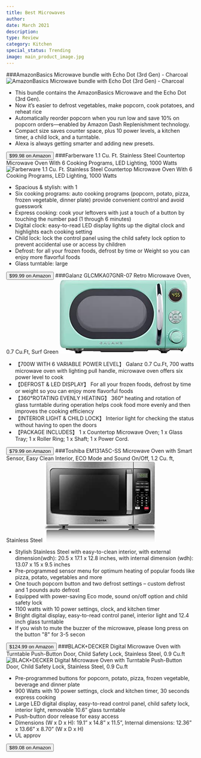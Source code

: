 ```yaml
---
title: Best Microwaves
author: 
date: March 2021
description: 
type: Review
category: Kitchen
special_status: Trending
image: main_product_image.jpg
---
```

###AmazonBasics Microwave bundle with Echo Dot (3rd Gen) - Charcoal
![AmazonBasics Microwave bundle with Echo Dot (3rd Gen) - Charcoal](https://images-na.ssl-images-amazon.com/images/I/61Iq7rhv5tL._AC_SX342_SY445_.jpg)
- This bundle contains the AmazonBasics Microwave and the Echo Dot (3rd Gen).
- Now it’s easier to defrost vegetables, make popcorn, cook potatoes, and reheat rice
- Automatically reorder popcorn when you run low and save 10% on popcorn orders—enabled by Amazon Dash Replenishment technology.
- Compact size saves counter space, plus 10 power levels, a kitchen timer, a child lock, and a turntable.
- Alexa is always getting smarter and adding new presets.

[<button class="button">$99.98 on Amazon</button>](https://www.amazon.com/gp/slredirect/picassoRedirect.html/ref=pa_sp_atf_aps_sr_pg1_1?ie=UTF8&adId=A026607017F0AK3WPAE7R&url=%2FAmazonBasics-Microwave-bundle-Echo-Dot%2Fdp%2FB07VQJ5P3L%2Fref%3Dsr_1_1_sspa%3Fdchild%3D1%26keywords%3Dmicrowave%26qid%3D1614635636%26sr%3D8-1-spons%26psc%3D1&qualifier=1614635636&id=1194390336756862&widgetName=sp_atf)
###Farberware 1.1 Cu. Ft. Stainless Steel Countertop Microwave Oven With 6 Cooking Programs, LED Lighting, 1000 Watts
![Farberware 1.1 Cu. Ft. Stainless Steel Countertop Microwave Oven With 6 Cooking Programs, LED Lighting, 1000 Watts](https://images-na.ssl-images-amazon.com/images/I/81xxOPvz%2B9L.__AC_SY300_SX300_QL70_ML2_.jpg)
- Spacious & stylish: with 1
- Six cooking programs: auto cooking programs (popcorn, potato, pizza, frozen vegetable, dinner plate) provide convenient control and avoid guesswork
- Express cooking: cook your leftovers with just a touch of a button by touching the number pad (1 through 6 minutes)
- Digital clock: easy-to-read LED display lights up the digital clock and highlights each cooking setting
- Child lock: lock the control panel using the child safety lock option to prevent accidental use or access by children
- Defrost: for all your frozen foods, defrost by time or Weight so you can enjoy more flavorful foods
- Glass turntable: large 

[<button class="button">$99.99 on Amazon</button>](https://www.amazon.com/Farberware-FMO11AHTBKB-1000-Watt-Microwave-Stainless/dp/B01EIZSF6I/ref=sr_1_3?dchild=1&keywords=microwave&qid=1614635636&sr=8-3)
###Galanz GLCMKA07GNR-07 Retro Microwave Oven, 0.7 Cu.Ft, Surf Green
![Galanz GLCMKA07GNR-07 Retro Microwave Oven, 0.7 Cu.Ft, Surf Green](./GalanzGLC.jpeg)
- 【700W WITH 6 VARIABLE POWER LEVEL】 Galanz 0.7 Cu.Ft, 700 watts microwave oven with lighting pull handle, microwave oven offers six power level to cook
- 【DEFROST & LED DISPLAY】 For all your frozen foods, defrost by time or weight so you can enjoy more flavorful foods
- 【360°ROTATING EVENLY HEATING】 360° heating and rotation of glass turntable during operation helps cook food more evenly and then improves the cooking efficiency
- 【INTERIOR LIGHT & CHILD LOCK】 Interior light for checking the status without having to open the doors
- 【PACKAGE INCLUDES】 1 x Countertop Microwave Oven; 1 x Glass Tray; 1 x Roller Ring; 1 x Shaft; 1 x Power Cord.

[<button class="button">$79.99 on Amazon</button>](https://www.amazon.com/Galanz-GLCMKA07GNR-07-Retro-Microwave-Cu-Ft/dp/B08H82L31Z/ref=sr_1_4?dchild=1&keywords=microwave&qid=1614635636&sr=8-4)
###Toshiba EM131A5C-SS Microwave Oven with Smart Sensor, Easy Clean Interior, ECO Mode and Sound On/Off, 1.2 Cu. ft, Stainless Steel
![Toshiba EM131A5C-SS Microwave Oven with Smart Sensor, Easy Clean Interior, ECO Mode and Sound On/Off, 1.2 Cu. ft, Stainless Steel](./ToshibaEM.jpeg)
- Stylish Stainless Steel with easy-to-clean interior, with external dimension(wdh): 20.5 x 17.1 x 12.8 inches, with internal dimension (wdh): 13.07 x 15 x 9.5 inches
- Pre-programmed sensor menu for optimum heating of popular foods like pizza, potato, vegetables and more
- One touch popcorn button and two defrost settings – custom defrost and 1 pounds auto defrost
- Equipped with power-saving Eco mode, sound on/off option and child safety lock
- 1100 watts with 10 power settings, clock, and kitchen timer
- Bright digital display, easy-to-read control panel, interior light and 12.4 inch glass turntable
- If you wish to mute the buzzer of the microwave, please long press on the button "8" for 3-5 secon

[<button class="button">$124.99 on Amazon</button>](https://www.amazon.com/Toshiba-EM131A5C-SS-Microwave-Interior-Stainless/dp/B076VB5JFQ/ref=sr_1_5?dchild=1&keywords=microwave&qid=1614635636&sr=8-5)
###BLACK+DECKER Digital Microwave Oven with Turntable Push-Button Door, Child Safety Lock, Stainless Steel, 0.9 Cu.ft
![BLACK+DECKER Digital Microwave Oven with Turntable Push-Button Door, Child Safety Lock, Stainless Steel, 0.9 Cu.ft](https://images-na.ssl-images-amazon.com/images/I/81zxRHWdrQL.__AC_SY445_SX342_QL70_ML2_.jpg)
- Pre-programmed buttons for popcorn, potato, pizza, frozen vegetable, beverage and dinner plate
- 900 Watts with 10 power settings, clock and kitchen timer, 30 seconds express cooking
- Large LED digital display, easy-to-read control panel, child safety lock, interior light, removable 10.6” glass turntable
- Push-button door release for easy access
- Dimensions (W x D x H): 19.1” x 14.8” x 11.5”, Internal dimensions: 12.36” x 13.66” x 8.70” (W x D x H)
- UL approv

[<button class="button">$89.08 on Amazon</button>](https://www.amazon.com/BLACK-DECKER-EM925AB9-Microwave-Push-Button/dp/B07HG9YGZY/ref=sxin_9?ascsubtag=amzn1.osa.9d468327-fc66-44ec-aa11-aa615a259658.ATVPDKIKX0DER.en_US&creativeASIN=B07HG9YGZY&cv_ct_cx=microwave&cv_ct_id=amzn1.osa.9d468327-fc66-44ec-aa11-aa615a259658.ATVPDKIKX0DER.en_US&cv_ct_pg=search&cv_ct_we=asin&cv_ct_wn=osp-single-source-earns-comm&dchild=1&keywords=microwaves&linkCode=oas&pd_rd_i=B07HG9YGZY&pd_rd_r=946d0f7e-8ccc-4aef-b426-a0fbfd36989f&pd_rd_w=PiKiF&pd_rd_wg=2n5QN&pf_rd_p=35b32c02-1b41-4e49-9b89-0297af2446e1&pf_rd_r=VR4RTH7Q9TS5JM01P7SR&qid=1614635636&sr=1-1-64f3a41a-73ca-403a-923c-8152c45485fe&tag=the-angle-20)
